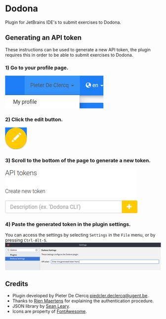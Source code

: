 # Dodona
Plugin for JetBrains IDE's to submit exercises to Dodona.

## Generating an API token
These instructions can be used to generate a new API token, the plugin requires this in order to be able to submit exercises to Dodona.

### 1) Go to your profile page.
![My profile](assets/apitoken/my-profile.png)

### 2) Click the edit button.
![Edit your profile](assets/apitoken/edit-profile.png)

### 3) Scroll to the bottom of the page to generate a new token.
![Generate a new token](assets/apitoken/generate-token.png)

### 4) Paste the generated token in the plugin settings.
You can access the settings by selecting `Settings` in the `File` menu, or by pressing `Ctrl-Alt-S`.
![Plugin settings](assets/apitoken/plugin-settings.png)


## Credits
- Plugin developed by Pieter De Clercq <piedcler.declercq@ugent.be>.
- Thanks to [Rien Maertens](https://github.com/rien) for explaining the authentication procedure.
- JSON library by [Sean Leary](https://github.com/stleary/JSON-java).
- Icons are property of [FontAwesome](http://fontawesome.io).